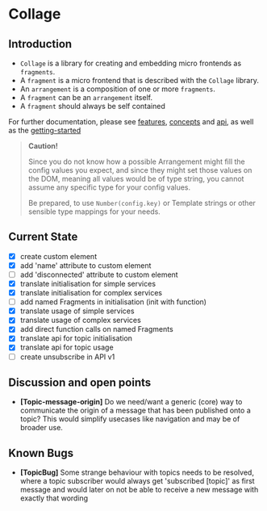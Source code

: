 # Collage


## Introduction

- `Collage` is a library for creating and embedding micro frontends as `fragments`.
- A `fragment` is a micro frontend that is described with the `Collage` library.
- An `arrangement` is a composition of one or more `fragments`.
- A `fragment` can be an `arrangement` itself.
- A `fragment` should always be self contained

For further documentation, please see [features](/docs/docs/features.md), [concepts](/docs/docs/concepts.md) and [api](/docs/docs/core-api.md), as well as the [getting-started](/docs/guide/getting-started.md)


> **Caution!**
> 
> Since you do not know how a possible Arrangement might fill the config values you 
> expect, and since they might set those values on the DOM, meaning all values 
> would be of type string, you cannot assume any specific type for your config
> values.
>
> Be prepared, to use `Number(config.key)` or Template strings or other sensible
> type mappings for your needs.

## Current State

* [x] create custom element
* [x] add 'name' attribute to custom element
* [ ] add 'disconnected' attribute to custom element
* [x] translate initialisation for simple services
* [x] translate initialisation for complex services
* [ ] add named Fragments in initialisation (init with function)
* [x] translate usage of simple services
* [x] translate usage of complex services
* [x] add direct function calls on named Fragments
* [x] translate api for topic initialisation
* [x] translate api for topic usage
* [ ] create unsubscribe in API v1

## Discussion and open points

* **[Topic-message-origin]** Do we need/want a generic (core) way to communicate
  the origin of a message that has been published onto a topic?
  This would simplify usecases like navigation and may be of broader use.

## Known Bugs

* **[TopicBug]** Some strange behaviour with topics needs to be resolved, where
  a topic subscriber would always get 'subscribed [topic]' as first message and
  would later on not be able to receive a new message with exactly that wording


